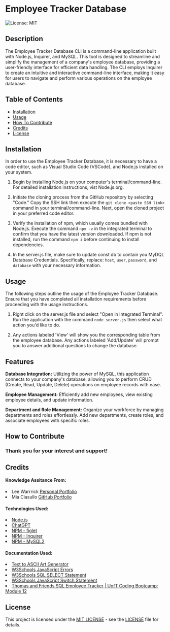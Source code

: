 # Employee Tracker Database
![License: MIT](https://img.shields.io/badge/License-MIT-yellow.svg)

## Description

The Employee Tracker Database CLI is a command-line application built with Node.js, Inquirer, and MySQL. This tool is designed to streamline and simplify the management of a company's employee database, providing a user-friendly interface for efficient data handling. The CLI employs Inquirer to create an intuitive and interactive command-line interface, making it easy for users to navigate and perform various operations on the employee database.

## Table of Contents

- [Installation](#installation)
- [Usage](#usage)
- [How To Contribute](#how-to-contribute)
- [Credits](#credits)
- [License](#license)

## Installation

In order to use the Employee Tracker Database, it is necessary to have a code editor, such as Visual Studio Code (VSCode), and Node.js installed on your system.

1. Begin by installing Node.js on your computer's terminal/command-line. For detailed installation instructions, vist Node.js.org.

2. Initiate the cloning process from the GitHub repository by selecting "Code." Copy the SSH link then execute the `git clone <paste SSH link>` command in your terminal/command-line. Next, open the cloned project in your preferred code editor.

3. Verify the installation of npm, which usually comes bundled with Node.js. Execute the command `npm -v` in the integrated terminal to confirm that you have the latest version downloaded. If npm is not installed, run the command `npm i` before continuing to install dependencies.

4. In the server.js file, make sure to update const db to contain you MyDQL Database Credentials. Specifically, replace: `host`, `user`, `password`, and `database` with your necessary information.

## Usage

The following steps outline the usage of the Employee Tracker Database. Ensure that you have completed all installation requirements before proceeding with the usage instructions.

1. Right click on the server.js file and select "Open in Integrated Terminal". Run the application with the command `node server.js` then select what action you'd like to do.

2. Any actions labeled 'View' will show you the corresponding table from the employee database. Any actions labeled 'Add/Update' will prompt you to answer additional questions to change the database.

## Features

**Database Integration:** Utilizing the power of MySQL, this application connects to your company's database, allowing you to perform CRUD (Create, Read, Update, Delete) operations on employee records with ease.

**Employee Management:** Efficiently add new employees, view existing employee details, and update information.

**Department and Role Management:** Organize your workforce by managing departments and roles effortlessly. Add new departments, create roles, and associate employees with specific roles.

## How to Contribute

### Thank you for your interest and support!

## Credits

#### Knowledge Assitance From:
<li>Lee Warrrick <a href="https://leewarrick.com/">Personal Portfolio</a></li>
<li>Mia Ciasullo <a href="https://github.com/miacias">GitHub Portfolio</a></li>

#### Technologies Used:
<li><a href="https://nodejs.org/en/">Node.js</a></li>
<li><a href="https://chat.openai.com/">ChatGPT</a></li>
<li><a href="https://www.npmjs.com/package/figlet">NPM - figlet</a></li>
<li><a href="https://www.npmjs.com/package/inquirer/v/8.2.4?activeTab=readme#prompt">NPM - Inquirer</a></li>
<li><a href="https://www.npmjs.com/package/mysql2">NPM - MySQL2</a></li>

#### Documentation Used:
<li><a href="https://patorjk.com/software/taag/#p=display&v=1&f=Big&t=Employee%20Database">Text to ASCII Art Generator</a></li>
<li><a href="https://www.w3schools.com/sql/sql_select.asp">W3Schools JavaScript Errors</a></li>
<li><a href="https://www.w3schools.com/sql/sql_select.asp">W3Schools SQL SELECT Statement</a></li>
<li><a href="https://www.w3schools.com/js/js_switch.asp">W3Schools JavaScript Switch Statement</a></li>
<li><a href="https://www.youtube.com/watch?v=m9CQxR0AfiQ">Thomas and Friends SQL Employee Tracker | UofT Coding Bootcamp: Module 12</a></li>

## License

This project is licensed under the <a href="https://opensource.org/licenses/MIT">MIT LICENSE</a> - see the [LICENSE](./LICENSE) file for details.